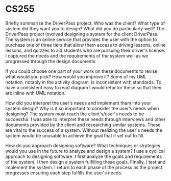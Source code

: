 # CS255

Briefly summarize the DriverPass project. Who was the client? What type of system did they want you to design?
What did you do particularly well?
The DriverPass project involved designing a system for the client DriverPass. The system is an online service that provides the user with the option to purchase one of three tiers that allow them access to driving lessons, online lessons, and quizzes to aid students who are pursuing their driver's license. I captured the needs and the requirements of the system well as we progressed through the design documents.

If you could choose one part of your work on these documents to revise, what would you pick? How would you improve it?
Some of my UML notation, notably in the activity diagram, is inconsistent with standards. To have a consistent easy to read diagram I would refactor these so that they are inline with UML notation.

How did you interpret the user’s needs and implement them into your system design? Why is it so important to consider the user’s needs when designing?
The system must reach the client's/user's needs to be successful. I was able to interpret these needs through interviews and other documents provided by the client and researching similar systems. These are vital to the success of a system. Without realizing the user's needs the system would be unusable to achieve the goal that it set out to fill.

How do you approach designing software? What techniques or strategies would you use in the future to analyze and design a system?
I use a cyclical approach to designing software. I first analyze the goals and requirements of the system. I then design a system fulfilling these goals. Finally, I test and implement the system. I return to each phase of the process as the project progresses ensuring each step fulfills the user's needs.
